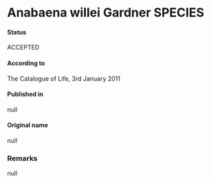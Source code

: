 # Anabaena willei Gardner SPECIES

#### Status
ACCEPTED

#### According to
The Catalogue of Life, 3rd January 2011

#### Published in
null

#### Original name
null

### Remarks
null